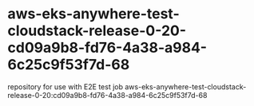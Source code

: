 # aws-eks-anywhere-test-cloudstack-release-0-20-cd09a9b8-fd76-4a38-a984-6c25c9f53f7d-68
repository for use with E2E test job aws-eks-anywhere-test-cloudstack-release-0-20:cd09a9b8-fd76-4a38-a984-6c25c9f53f7d-68

